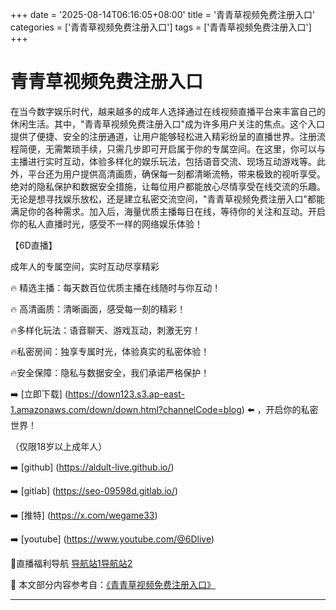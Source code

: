 +++
date = '2025-08-14T06:16:05+08:00'
title = '青青草视频免费注册入口'
categories = ['青青草视频免费注册入口']
tags = ['青青草视频免费注册入口']
+++

# 青青草视频免费注册入口

在当今数字娱乐时代，越来越多的成年人选择通过在线视频直播平台来丰富自己的休闲生活。其中，"青青草视频免费注册入口"成为许多用户关注的焦点。这个入口提供了便捷、安全的注册通道，让用户能够轻松进入精彩纷呈的直播世界。注册流程简便，无需繁琐手续，只需几步即可开启属于你的专属空间。在这里，你可以与主播进行实时互动，体验多样化的娱乐玩法，包括语音交流、现场互动游戏等。此外，平台还为用户提供高清画质，确保每一刻都清晰流畅，带来极致的视听享受。绝对的隐私保护和数据安全措施，让每位用户都能放心尽情享受在线交流的乐趣。无论是想寻找娱乐放松，还是建立私密交流空间，"青青草视频免费注册入口"都能满足你的各种需求。加入后，海量优质主播每日在线，等待你的关注和互动。开启你的私人直播时光，感受不一样的网络娱乐体验！

【6D直播】

成年人的专属空间，实时互动尽享精彩

🔥 精选主播：每天数百位优质主播在线随时与你互动！

🔥 高清画质：清晰画面，感受每一刻的精彩！

🔥多样化玩法：语音聊天、游戏互动，刺激无穷！

🔥私密房间：独享专属时光，体验真实的私密体验！

🔥安全保障：隐私与数据安全，我们承诺严格保护！

➡️ [立即下载] (https://down123.s3.ap-east-1.amazonaws.com/down/down.html?channelCode=blog) ⬅️ ，开启你的私密世界！

（仅限18岁以上成年人）

➡️ [github] (https://aldult-live.github.io/)

➡️ [gitlab] (https://seo-09598d.gitlab.io/)

➡️ [推特] (https://x.com/wegame33)

➡️ [youtube] (https://www.youtube.com/@6Dlive)

🔞直播福利导航   [导航站1](https://webstack-86085a.gitlab.io/)[导航站2](https://onlygit123-2.github.io/)


📘 本文部分内容参考自：[《青青草视频免费注册入口》](https://webstack-hugo-1.pages.dev/)

---
